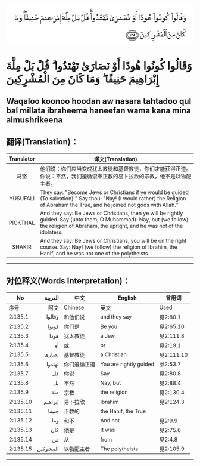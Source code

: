 ![002:135](images/002_135.gif)

#   وَقَالُوا كُونُوا هُودًا أَوْ نَصَارَىٰ تَهْتَدُوا ۗ قُلْ بَلْ مِلَّةَ إِبْرَاهِيمَ حَنِيفًا ۖ وَمَا كَانَ مِنَ الْمُشْرِكِينَ 

## Waqaloo koonoo hoodan aw nasara tahtadoo qul bal millata ibraheema haneefan wama kana mina almushrikeena

## 翻译(Translation)：

| Translator | 译文(Translation)                                            |
|:----------:| ------------------------------------------------------------ |
| 马坚       | 他们说：你们应当变成犹太教徒和基督教徒，你们才能获得正道。你说：不然，我们遵循崇奉正教的易卜拉欣的宗教，他不是以物配主者。 |
| YUSUFALI   | They say: "Become Jews or Christians if ye would be guided (To salvation)." Say thou: "Nay! (I would rather) the Religion of Abraham the True, and he joined not gods with Allah." |
| PICKTHAL   | And they say: Be Jews or Christians, then ye will be rightly guided. Say (unto them, O Muhammad): Nay, but (we follow) the religion of Abraham, the upright, and he was not of the idolaters. |
| SHAKIR     | And they say: Be Jews or Christians, you will be on the right course. Say: Nay! (we follow) the religion of Ibrahim, the Hanif, and he was not one of the polytheists. |

---

## 对位释义(Words Interpretation)：

| No       |  العربية | 中文         | English                | 曾用词     |
| -------- | -------: | ------------ | ---------------------- | ---------- |
| 序号     |     阿文 | Chinese      | 英文                   | Used       |
| 2:135.1  |   وقالوا | 和他们说     | and they say           | 见2:80.1   |
| 2:135.2  |    كونوا | 你们是       | Be you                 | 见2:65.10  |
| 2:135.3  |     هودا | 犹太教徒     | a Jew                  | 见2:111.8  |
| 2:135.4  |       أو | 或           | or                     | 见2:19.1   |
| 2:135.5  |    نصارى | 基督教徒     | a Christian            | 见2:111.10 |
| 2:135.6  |   تهتدوا | 你们遵循正道 | You are rightly guided | 参2:53.7   |
| 2:135.7  |       قل | 你说         | Say                    | 见2:80.8   |
| 2:135.8  |       بل | 不然         | Nay, but               | 见2:88.4   |
| 2:135.9  |      ملة | 宗教         | the religion           | 见2:130.4  |
| 2:135.10 |  إبراهيم | 易卜拉欣     | Ibrahim                | 见2:124.3  |
| 2:135.11 |    حنيفا | 正教的       | the Hanif, the True    |            |
| 2:135.12 |      وما | 和不         | And not                | 见2:9.9    |
| 2:135.13 |      كان | 他是         | It was                 | 见2:75.6   |
| 2:135.14 |       من | 从           | from                   | 见2:4.8    |
| 2:135.15 | المشركين | 以物配主者   | The polytheists        | 见2:105.9  |

---
